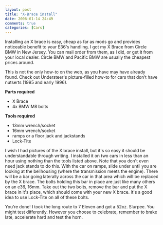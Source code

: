 ```yaml
---
layout: post
title: "X-Brace install"
date: 2006-01-14 24:49
comments: true
categories: [Cars]
---
```

Installing an X brace is easy, cheap as far as mods go and provides noticeable benefit to your E36's handling. I got my X Brace from Circle BMW in New Jersey. You can mail order from them, as I did, or get it from your local dealer. Circle BMW and Pacific BMW are usually the cheapest prices around.

This is not the only how-to on the web, as you have may have already found. Check out Understeer's picture-filled how-to for cars that don't have nutserts (1995 and early 1996).

**Parts required**

* X Brace
* 4x BMW M8 bolts

**Tools required**

* 13mm wrench/socket
* 16mm wrench/socket
* ramps or a floor jack and jackstands
* Lock-Tite

I wish I had pictures of the X brace install, but it's so easy it should be understandable through writing. I installed it on two cars in less than an hour using nothing than the tools listed above.  Note that you don't even need jack stands to do this. With the car on ramps, slide under until you are looking at the bellhousing (where the transmission meets the engine). There will be a bar going laterally across the car in that area which will be replaced by the X brace. The bolts holding this bar in place are just like many others on an e36, 16mm. Take out the two bolts, remove the bar and put the X brace in it's place, which should come with your new X brace.  It's a good idea to use Lock-Tite on all of these bolts.

You're done! I took the long route to 7 Eleven and got a 52oz. Slurpee. You might test differently.  However you choose to celebrate, remember to brake late, accelerate hard and test the horn.
